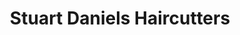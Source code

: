---
title: "Stuart Daniels Haircutters"
url: /burnley/stuart-daniels-haircutters/
shop: hairdresser
---